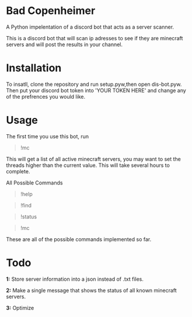 # Bad Copenheimer
A Python impelentation of a discord bot that acts as a server scanner.

This is a discord bot that will scan ip adresses to see if they are minecraft servers and will post the results in your channel.

# Installation
To insatll, clone the repository and run setup.pyw,then open dis-bot.pyw. Then put your discord bot token into 'YOUR TOKEN HERE' and change any of the prefrences you would like.

# Usage
The first time you use this bot, run 
>!mc

This will get a list of all active minecraft servers, you may want to set the threads higher than the current value. This will take several hours to complete.


All Possible Commands
>!help

>!find

>!status

>!mc



These are all of the possible commands implemented so far.


# Todo

**1:** Store server information into a json instead of .txt files.

**2:** Make a single message that shows the status of all known minecraft servers.

**3:** Optimize